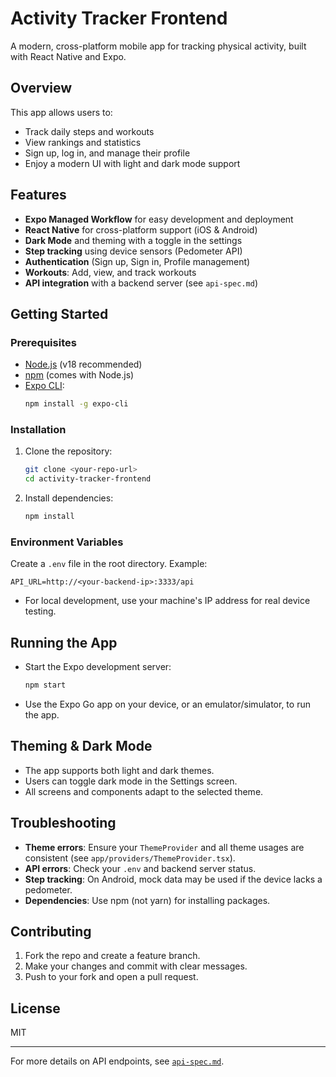 # Activity Tracker Frontend

A modern, cross-platform mobile app for tracking physical activity, built with React Native and Expo.

## Overview

This app allows users to:
- Track daily steps and workouts
- View rankings and statistics
- Sign up, log in, and manage their profile
- Enjoy a modern UI with light and dark mode support

## Features
- **Expo Managed Workflow** for easy development and deployment
- **React Native** for cross-platform support (iOS & Android)
- **Dark Mode** and theming with a toggle in the settings
- **Step tracking** using device sensors (Pedometer API)
- **Authentication** (Sign up, Sign in, Profile management)
- **Workouts**: Add, view, and track workouts
- **API integration** with a backend server (see `api-spec.md`)

## Getting Started

### Prerequisites
- [Node.js](https://nodejs.org/) (v18 recommended)
- [npm](https://www.npmjs.com/) (comes with Node.js)
- [Expo CLI](https://docs.expo.dev/get-started/installation/):
  ```sh
  npm install -g expo-cli
  ```

### Installation
1. Clone the repository:
   ```sh
   git clone <your-repo-url>
   cd activity-tracker-frontend
   ```
2. Install dependencies:
   ```sh
   npm install
   ```

### Environment Variables
Create a `.env` file in the root directory. Example:
```
API_URL=http://<your-backend-ip>:3333/api
```
- For local development, use your machine's IP address for real device testing.

## Running the App
- Start the Expo development server:
  ```sh
  npm start
  ```
- Use the Expo Go app on your device, or an emulator/simulator, to run the app.

## Theming & Dark Mode
- The app supports both light and dark themes.
- Users can toggle dark mode in the Settings screen.
- All screens and components adapt to the selected theme.

## Troubleshooting
- **Theme errors**: Ensure your `ThemeProvider` and all theme usages are consistent (see `app/providers/ThemeProvider.tsx`).
- **API errors**: Check your `.env` and backend server status.
- **Step tracking**: On Android, mock data may be used if the device lacks a pedometer.
- **Dependencies**: Use npm (not yarn) for installing packages.

## Contributing
1. Fork the repo and create a feature branch.
2. Make your changes and commit with clear messages.
3. Push to your fork and open a pull request.

## License
MIT

---

For more details on API endpoints, see [`api-spec.md`](./api-spec.md).
